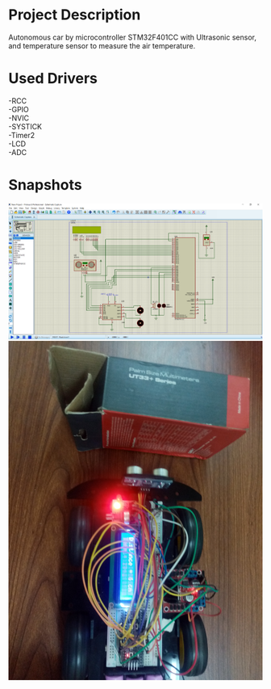 # Project Description 
<p>Autonomous car by microcontroller STM32F401CC with Ultrasonic sensor, and temperature sensor to measure the air temperature. </p> 

# Used Drivers 
-RCC 
<br>-GPIO 
<br>-NVIC 
<br>-SYSTICK 
<br>-Timer2 
<br>-LCD 
<br>-ADC

# Snapshots 
![image alt](https://github.com/MahmoudRabea20/Autonomous-car-with-temperature-measurement/blob/main/Images/Pr.jpg.png?raw=true)
![image alt](https://github.com/MahmoudRabea20/Autonomous-car-with-temperature-measurement/blob/main/Images/car.jpg?raw=true)
